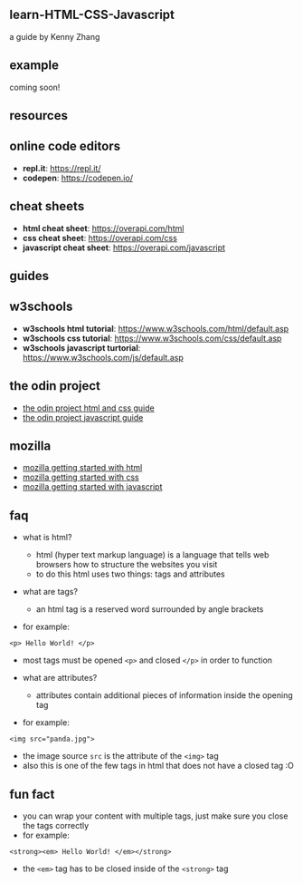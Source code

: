 ## learn-HTML-CSS-Javascript
a guide by Kenny Zhang

## example
coming soon!

## resources
## online code editors
- **repl.it**: https://repl.it/
- **codepen**: https://codepen.io/
## cheat sheets
- **html cheat sheet**: https://overapi.com/html
- **css cheat sheet**: https://overapi.com/css
- **javascript cheat sheet**: https://overapi.com/javascript
## guides 
## w3schools
- **w3schools html tutorial**: https://www.w3schools.com/html/default.asp
- **w3schools css tutorial**: https://www.w3schools.com/css/default.asp
- **w3schools javascript turtorial**: https://www.w3schools.com/js/default.asp
## the odin project
- [the odin project html and css guide](https://www.theodinproject.com/courses/html-and-css)
- [the odin project javascript guide](https://www.theodinproject.com/courses/javascript)
## mozilla
- [mozilla getting started with html](https://developer.mozilla.org/en-US/docs/Learn/HTML/Introduction_to_HTML/Getting_started)
- [mozilla getting started with css](https://developer.mozilla.org/en-US/docs/Learn/CSS/First_steps/Getting_started)
- [mozilla getting started with javascript](https://developer.mozilla.org/en-US/docs/Learn/Getting_started_with_the_web/JavaScript_basics)

## faq
- what is html?
  - html (hyper text markup language) is a language that tells web browsers how to structure the websites you visit
  - to do this html uses two things: tags and attributes

- what are tags?
  - an html tag is a reserved word surrounded by angle brackets
- for example:

`<p> Hello World! </p>`

- most tags must be opened `<p>` and closed `</p>` in order to function

- what are attributes?
  - attributes contain additional pieces of information inside the opening tag
- for example:

`<img src="panda.jpg">`

- the image source `src` is the attribute of the `<img>` tag
- also this is one of the few tags in html that does not have a closed tag :O

## fun fact
- you can wrap your content with multiple tags, just make sure you close the tags correctly
- for example:

`<strong><em> Hello World! </em></strong>`

- the `<em>` tag has to be closed inside of the `<strong>` tag
